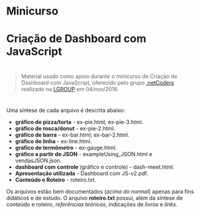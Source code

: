 # Minicurso
# Criação de Dashboard com JavaScript
#
#
> Material usado como apoio durante o minicurso de Criação de Dashboard
> com JavaScript, oferecido pelo grupo [.netCoders](https://www.meetup.com/pt-BR/NetCoders)
> realizado na [LGROUP](http://www.lgroup.com.br) em 04/nov/2016.
#
Uma síntese de cada arquivo é descrita abaixo:

- **gráfico de pizza/torta** - ex-pie.html; ex-pie-3.html.
- **gráfico de rosca/donut** - ex-pie-2.html.
- **gráfico de barra** - ex-bar.html; ex-bar-2.html.
- **gráfico de linha** - ex-line.html.
- **gráfico de termômetro** - ex-gauge.html.
- **gráfico a partir de JSON** - exampleUsing_JSON.html e vendasJSON.json.
- **dashboard com controle** (gráfico e controle) - dash-meet.html.
- **Apresentação utilizada** - Dashboard com JS-v2.pdf.
- **Conteúdo e Roteiro** - roteiro.txt.

Os arquivos estão bem documentados (*acima do normal*) apenas para fins didáticos e de estudo. O arquivo **roteiro.txt** possui, além da síntese de conteúdo e roteiro, *referências teóricas*, indicações de *livros* e *links*.
